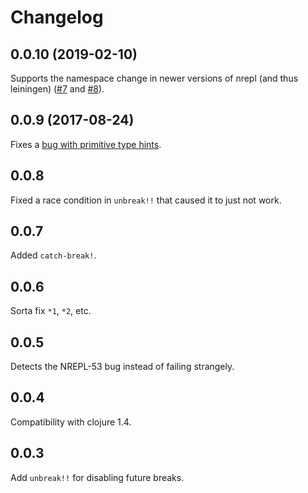 # Changelog

## 0.0.10 (2019-02-10)

Supports the namespace change in newer versions of nrepl (and thus
leiningen) ([#7](https://github.com/gfredericks/debug-repl/issues/7)
and [#8](https://github.com/gfredericks/debug-repl/pull/8)).

## 0.0.9 (2017-08-24)

Fixes a [bug with primitive type hints](https://github.com/gfredericks/debug-repl/issues/4).

## 0.0.8

Fixed a race condition in `unbreak!!` that caused it to just not work.

## 0.0.7

Added `catch-break!`.

## 0.0.6

Sorta fix `*1`, `*2`, etc.

## 0.0.5

Detects the NREPL-53 bug instead of failing strangely.

## 0.0.4

Compatibility with clojure 1.4.

## 0.0.3

Add `unbreak!!` for disabling future breaks.
